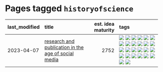 # Pages tagged `historyofscience`

|last_modified|title|est. idea maturity|tags
|:---|:---|---:|:---|
|2023-04-07|[research and publication in the age of social media](../research-and-social.md)|2752|[![](https://img.shields.io/badge/tag-arxiv-7ffa70)](../tags/arxiv.md) [![](https://img.shields.io/badge/tag-citation-418eb4)](../tags/citation.md) [![](https://img.shields.io/badge/tag-corrections-a3de36)](../tags/corrections.md) [![](https://img.shields.io/badge/tag-credit-926797)](../tags/credit.md) [![](https://img.shields.io/badge/tag-curation-e2ec85)](../tags/curation.md) [![](https://img.shields.io/badge/tag-discoverability-8b768)](../tags/discoverability.md) [![](https://img.shields.io/badge/tag-discussion-faa2fc)](../tags/discussion.md) [![](https://img.shields.io/badge/tag-feed-3c3258)](../tags/feed.md) [![](https://img.shields.io/badge/tag-git-d47f6f)](../tags/git.md) [![](https://img.shields.io/badge/tag-git-d47f6f)](../tags/git.md) [![](https://img.shields.io/badge/tag-historyofscience-913db)](../tags/historyofscience.md) [![](https://img.shields.io/badge/tag-mastodon-193ec4)](../tags/mastodon.md) [![](https://img.shields.io/badge/tag-openreview-8b3cb7)](../tags/openreview.md) [![](https://img.shields.io/badge/tag-paperswithcode-759071)](../tags/paperswithcode.md) [![](https://img.shields.io/badge/tag-platform-7a219d)](../tags/platform.md) [![](https://img.shields.io/badge/tag-publication-394ee4)](../tags/publication.md) [![](https://img.shields.io/badge/tag-reproducibility-a777bf)](../tags/reproducibility.md) [![](https://img.shields.io/badge/tag-research-f59257)](../tags/research.md) [![](https://img.shields.io/badge/tag-retractions-467a7)](../tags/retractions.md) [![](https://img.shields.io/badge/tag-search-bbc42)](../tags/search.md) [![](https://img.shields.io/badge/tag-socialmedia-ca4f5a)](../tags/socialmedia.md) [![](https://img.shields.io/badge/tag-stackoverflow-274569)](../tags/stackoverflow.md) [![](https://img.shields.io/badge/tag-subscription-fe6d78)](../tags/subscription.md) [![](https://img.shields.io/badge/tag-transparency-ac8815)](../tags/transparency.md) [![](https://img.shields.io/badge/tag-twitter-4377c4)](../tags/twitter.md) [![](https://img.shields.io/badge/tag-validation-b443ff)](../tags/validation.md)|